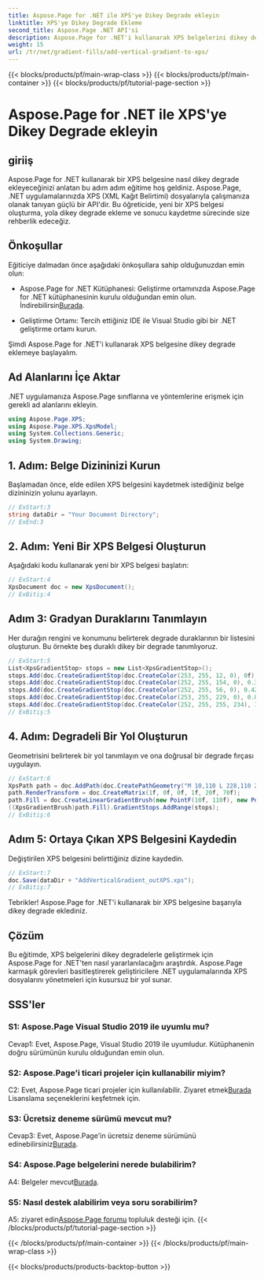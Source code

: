 ```yaml
---
title: Aspose.Page for .NET ile XPS'ye Dikey Degrade ekleyin
linktitle: XPS'ye Dikey Degrade Ekleme
second_title: Aspose.Page .NET API'si
description: Aspose.Page for .NET'i kullanarak XPS belgelerini dikey degradelerle nasıl geliştireceğinizi öğrenin. Sorunsuz entegrasyon için adım adım kılavuzumuzu izleyin.
weight: 15
url: /tr/net/gradient-fills/add-vertical-gradient-to-xps/
---
```


{{< blocks/products/pf/main-wrap-class >}}
{{< blocks/products/pf/main-container >}}
{{< blocks/products/pf/tutorial-page-section >}}

# Aspose.Page for .NET ile XPS'ye Dikey Degrade ekleyin

## giriiş

Aspose.Page for .NET kullanarak bir XPS belgesine nasıl dikey degrade ekleyeceğinizi anlatan bu adım adım eğitime hoş geldiniz. Aspose.Page, .NET uygulamalarınızda XPS (XML Kağıt Belirtimi) dosyalarıyla çalışmanıza olanak tanıyan güçlü bir API'dir. Bu öğreticide, yeni bir XPS belgesi oluşturma, yola dikey degrade ekleme ve sonucu kaydetme sürecinde size rehberlik edeceğiz.

## Önkoşullar

Eğiticiye dalmadan önce aşağıdaki önkoşullara sahip olduğunuzdan emin olun:

-  Aspose.Page for .NET Kütüphanesi: Geliştirme ortamınızda Aspose.Page for .NET kütüphanesinin kurulu olduğundan emin olun. İndirebilirsin[Burada](https://releases.aspose.com/page/net/).

- Geliştirme Ortamı: Tercih ettiğiniz IDE ile Visual Studio gibi bir .NET geliştirme ortamı kurun.

Şimdi Aspose.Page for .NET'i kullanarak XPS belgesine dikey degrade eklemeye başlayalım.

## Ad Alanlarını İçe Aktar

.NET uygulamanıza Aspose.Page sınıflarına ve yöntemlerine erişmek için gerekli ad alanlarını ekleyin.

```csharp
using Aspose.Page.XPS;
using Aspose.Page.XPS.XpsModel;
using System.Collections.Generic;
using System.Drawing;
```

## 1. Adım: Belge Dizininizi Kurun

Başlamadan önce, elde edilen XPS belgesini kaydetmek istediğiniz belge dizininizin yolunu ayarlayın.

```csharp
// ExStart:3
string dataDir = "Your Document Directory";
// ExEnd:3
```

## 2. Adım: Yeni Bir XPS Belgesi Oluşturun

Aşağıdaki kodu kullanarak yeni bir XPS belgesi başlatın:

```csharp
// ExStart:4
XpsDocument doc = new XpsDocument();
// ExBitiş:4
```

## Adım 3: Gradyan Duraklarını Tanımlayın

Her durağın rengini ve konumunu belirterek degrade duraklarının bir listesini oluşturun. Bu örnekte beş duraklı dikey bir degrade tanımlıyoruz.

```csharp
// ExStart:5
List<XpsGradientStop> stops = new List<XpsGradientStop>();
stops.Add(doc.CreateGradientStop(doc.CreateColor(253, 255, 12, 0), 0f));
stops.Add(doc.CreateGradientStop(doc.CreateColor(252, 255, 154, 0), 0.359375f));
stops.Add(doc.CreateGradientStop(doc.CreateColor(252, 255, 56, 0), 0.424805f));
stops.Add(doc.CreateGradientStop(doc.CreateColor(253, 255, 229, 0), 0.879883f));
stops.Add(doc.CreateGradientStop(doc.CreateColor(252, 255, 255, 234), 1f));
// ExBitiş:5
```

## 4. Adım: Degradeli Bir Yol Oluşturun

Geometrisini belirterek bir yol tanımlayın ve ona doğrusal bir degrade fırçası uygulayın.

```csharp
// ExStart:6
XpsPath path = doc.AddPath(doc.CreatePathGeometry("M 10,110 L 228,110 228,200 10,200"));
path.RenderTransform = doc.CreateMatrix(1f, 0f, 0f, 1f, 20f, 70f);
path.Fill = doc.CreateLinearGradientBrush(new PointF(10f, 110f), new PointF(10f, 200f));
((XpsGradientBrush)path.Fill).GradientStops.AddRange(stops);
// ExBitiş:6
```

## Adım 5: Ortaya Çıkan XPS Belgesini Kaydedin

Değiştirilen XPS belgesini belirttiğiniz dizine kaydedin.

```csharp
// ExStart:7
doc.Save(dataDir + "AddVerticalGradient_outXPS.xps");
// ExBitiş:7
```

Tebrikler! Aspose.Page for .NET'i kullanarak bir XPS belgesine başarıyla dikey degrade eklediniz.

## Çözüm

Bu eğitimde, XPS belgelerini dikey degradelerle geliştirmek için Aspose.Page for .NET'ten nasıl yararlanılacağını araştırdık. Aspose.Page karmaşık görevleri basitleştirerek geliştiricilere .NET uygulamalarında XPS dosyalarını yönetmeleri için kusursuz bir yol sunar.

## SSS'ler

### S1: Aspose.Page Visual Studio 2019 ile uyumlu mu?

Cevap1: Evet, Aspose.Page, Visual Studio 2019 ile uyumludur. Kütüphanenin doğru sürümünün kurulu olduğundan emin olun.

### S2: Aspose.Page'i ticari projeler için kullanabilir miyim?

 C2: Evet, Aspose.Page ticari projeler için kullanılabilir. Ziyaret etmek[Burada](https://purchase.aspose.com/buy) Lisanslama seçeneklerini keşfetmek için.

### S3: Ücretsiz deneme sürümü mevcut mu?

 Cevap3: Evet, Aspose.Page'in ücretsiz deneme sürümünü edinebilirsiniz[Burada](https://releases.aspose.com/).

### S4: Aspose.Page belgelerini nerede bulabilirim?

 A4: Belgeler mevcut[Burada](https://reference.aspose.com/page/net/).

### S5: Nasıl destek alabilirim veya soru sorabilirim?

 A5: ziyaret edin[Aspose.Page forumu](https://forum.aspose.com/c/page/39) topluluk desteği için.
{{< /blocks/products/pf/tutorial-page-section >}}

{{< /blocks/products/pf/main-container >}}
{{< /blocks/products/pf/main-wrap-class >}}

{{< blocks/products/products-backtop-button >}}

